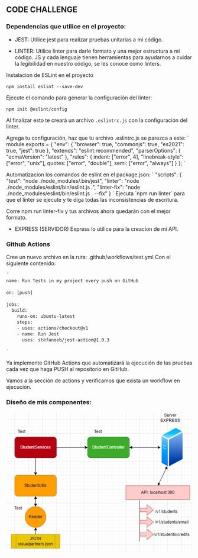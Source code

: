 ## CODE CHALLENGE

### Dependencias que utilice en el proyecto:

- JEST:
       Utilice jest para realizar pruebas unitarias a mi código.

- LINTER:
        Utilice linter para darle formato y una mejor estructura a mi código.
    JS y cada lenguaje tienen herramientas para ayudarnos a cuidar la legibilidad en nuestro código, se les conoce como linters.

Instalacion de ESLint en el proyecto
~~~ 
npm install eslint --save-dev 
~~~

Ejecute el comando para generar la configuración del linter:
~~~
npm init @eslint/config
~~~

Al finalizar esto te creará un archivo ` .eslintrc.js ` con la configuración del linter.

Agrega tu configuración, haz que tu archivo .eslintrc.js se parezca a este:
´
module.exports = {
    "env": {
        "browser": true,
        "commonjs": true,
        "es2021": true,
        "jest": true
    },
    "extends": "eslint:recommended",
    "parserOptions": {
        "ecmaVersion": "latest"
    },
    "rules": {
        indent: ["error", 4],
        "linebreak-style": ["error", "unix"],
        quotes: ["error", "double"],
        semi: ["error", "always"]
    }
};
´

Automatizacion los comandos de eslint en el package.json:
´
  "scripts": {
    "test": "node ./node_modules/.bin/jest",
    "linter": "node ./node_modules/eslint/bin/eslint.js .",
    "linter-fix": "node ./node_modules/eslint/bin/eslint.js . --fix"
  }
´
Ejecuta ´npm run linter´ para que el linter se ejecute y te diga todas las inconsistencias de escritura.

Corre npm run linter-fix y tus archivos ahora quedarán con el mejor formato.

- EXPRESS (SERVIDOR)
    Express lo utilice para la creacion de mi API.

### Github Actions 

Cree un nuevo archivo en la ruta: .github/workflows/test.yml
Con el siguiente contenido:

~~~
´
name: Run Tests in my project every push on GitHub

on: [push]

jobs:
  build:
    runs-on: ubuntu-latest
    steps:
    - uses: actions/checkout@v1
    - name: Run Jest
      uses: stefanoeb/jest-action@1.0.3

´
~~~

Ya implemente GitHub Actions que automatizará la ejecución de las pruebas cada vez que haga PUSH al repositorio en GitHub.

Vamos a la sección de actions y verificamos que exista un workflow en ejecución.


### Diseño de mis componentes:

![Image text](https://github.com/jorgealexis07/codechallenge/blob/master/images/DiagramCodeChallenge.PNG)